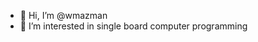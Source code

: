 - 👋 Hi, I’m @wmazman
- 👀 I’m interested in single board computer programming

<!---
wmazman/wmazman is a ✨ special ✨ repository because its `README.md` (this file) appears on your GitHub profile.
You can click the Preview link to take a look at your changes.
--->
